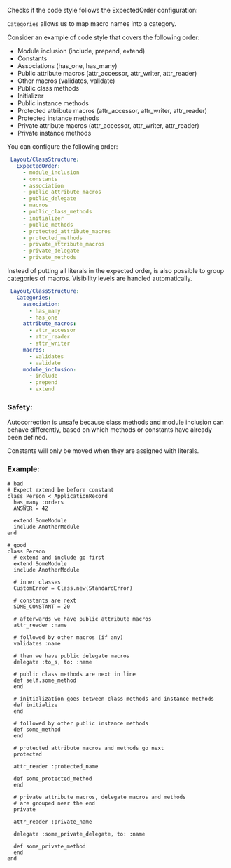Checks if the code style follows the ExpectedOrder configuration:

`Categories` allows us to map macro names into a category.

Consider an example of code style that covers the following order:

* Module inclusion (include, prepend, extend)
* Constants
* Associations (has_one, has_many)
* Public attribute macros (attr_accessor, attr_writer, attr_reader)
* Other macros (validates, validate)
* Public class methods
* Initializer
* Public instance methods
* Protected attribute macros (attr_accessor, attr_writer, attr_reader)
* Protected instance methods
* Private attribute macros (attr_accessor, attr_writer, attr_reader)
* Private instance methods

You can configure the following order:

```yaml
 Layout/ClassStructure:
   ExpectedOrder:
     - module_inclusion
     - constants
     - association
     - public_attribute_macros
     - public_delegate
     - macros
     - public_class_methods
     - initializer
     - public_methods
     - protected_attribute_macros
     - protected_methods
     - private_attribute_macros
     - private_delegate
     - private_methods
```

Instead of putting all literals in the expected order, is also
possible to group categories of macros. Visibility levels are handled
automatically.

```yaml
 Layout/ClassStructure:
   Categories:
     association:
       - has_many
       - has_one
     attribute_macros:
       - attr_accessor
       - attr_reader
       - attr_writer
     macros:
       - validates
       - validate
     module_inclusion:
       - include
       - prepend
       - extend
```

### Safety:

Autocorrection is unsafe because class methods and module inclusion
can behave differently, based on which methods or constants have
already been defined.

Constants will only be moved when they are assigned with literals.

### Example:
    # bad
    # Expect extend be before constant
    class Person < ApplicationRecord
      has_many :orders
      ANSWER = 42

      extend SomeModule
      include AnotherModule
    end

    # good
    class Person
      # extend and include go first
      extend SomeModule
      include AnotherModule

      # inner classes
      CustomError = Class.new(StandardError)

      # constants are next
      SOME_CONSTANT = 20

      # afterwards we have public attribute macros
      attr_reader :name

      # followed by other macros (if any)
      validates :name

      # then we have public delegate macros
      delegate :to_s, to: :name

      # public class methods are next in line
      def self.some_method
      end

      # initialization goes between class methods and instance methods
      def initialize
      end

      # followed by other public instance methods
      def some_method
      end

      # protected attribute macros and methods go next
      protected

      attr_reader :protected_name

      def some_protected_method
      end

      # private attribute macros, delegate macros and methods
      # are grouped near the end
      private

      attr_reader :private_name

      delegate :some_private_delegate, to: :name

      def some_private_method
      end
    end
